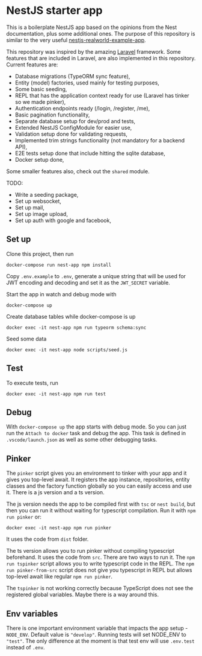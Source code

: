 # NestJS starter app

This is a boilerplate NestJS app based on the opinions from the Nest documentation, plus some additional ones. The purpose of this repository is similar to the very useful [nestjs-realworld-example-app](https://github.com/lujakob/nestjs-realworld-example-app).

This repository was inspired by the amazing [Laravel](https://laravel.com/) framework. Some features that are included in Laravel, are also implemented in this repository. Current features are:

- Database migrations (TypeORM sync feature),
- Entity (model) factories, used mainly for testing purposes,
- Some basic seeding,
- REPL that has the application context ready for use (Laravel has tinker so we made pinker),
- Authentication endpoints ready (/login, /register, /me),
- Basic pagination functionality,
- Separate database setup for dev/prod and tests,
- Extended NestJS ConfigModule for easier use,
- Validation setup done for validating requests,
- Implemented trim strings functionality (not mandatory for a backend API),
- E2E tests setup done that include hitting the sqlite database,
- Docker setup done,

Some smaller features also, check out the `shared` module.

TODO:

- Write a seeding package,
- Set up websocket,
- Set up mail,
- Set up image upload,
- Set up auth with google and facebook,

## Set up

Clone this project, then run

`docker-compose run nest-app npm install`

Copy `.env.example` to `.env`, generate a unique string that will be used for JWT encoding and decoding and set it as the `JWT_SECRET` variable.

Start the app in watch and debug mode with

`docker-compose up`

Create database tables while docker-compose is up

`docker exec -it nest-app npm run typeorm schema:sync`

Seed some data

`docker exec -it nest-app node scripts/seed.js`

## Test

To execute tests, run

`docker exec -it nest-app npm run test`

## Debug

With `docker-compose up` the app starts with debug mode. So you can just run the `Attach to docker` task and debug the app. This task is defined in `.vscode/launch.json` as well as some other debugging tasks.

## Pinker

The `pinker` script gives you an environment to tinker with your app and it gives you top-level await. It registers the app instance, repositories, entity classes and the factory function globally so you can easily access and use it. There is a js version and a ts version.

The js version needs the app to be compiled first with `tsc` or `nest build`, but then you can run it without waiting for typescript compilation. Run it with `npm run pinker` or:

`docker exec -it nest-app npm run pinker`

It uses the code from `dist` folder.

The ts version allows you to run pinker without compiling typescript beforehand. It uses the code from `src`. There are two ways to run it. The `npm run tspinker` script allows you to write typescript code in the REPL. The `npm run pinker-from-src` script does not give you typescript in REPL but allows top-level await like regular `npm run pinker`.

The `tspinker` is not working correctly because TypeScript does not see the registered global variables. Maybe there is a way around this.

## Env variables

There is one important environment variable that impacts the app setup - `NODE_ENV`. Default value is `"develop"`. Running tests will set NODE_ENV to `"test"`. The only difference at the moment is that test env will use `.env.test` instead of `.env`.